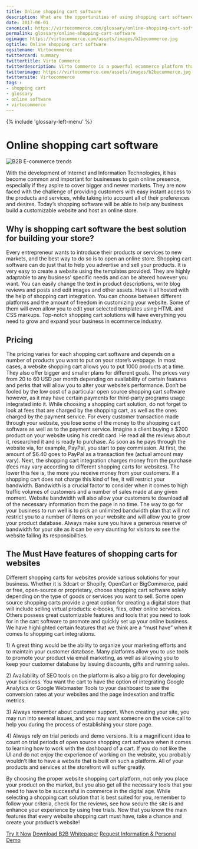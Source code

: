 ```yaml
--- 
title: Online shopping cart software
description: What are the opportunities of using shopping cart software? Learn more in our article.
date: 2017-06-01 
canonical: https://virtocommerce.com/glossary/online-shopping-cart-software
permalink: glossary/online-shopping-cart-software
ogimage: https://virtocommerce.com/assets/images/b2becommerce.jpg
ogtitle: Online shopping cart software
ogsitename: Virtocommerce
twittercard: summary
twittertitle: Virto Commerce
twitterdescription: Virto Commerce is a powerful ecommerce platform that includes everything you need to create an online store and sell online. Try it free with Free Community License
twitterimage: https://virtocommerce.com/assets/images/b2becommerce.jpg
twittersite: Virtocommerce
tags : 
- shopping cart
- glossary
- online software
- virtocommerce 
---
```

<div class="business-features clearfix __responsive">
    {% include 'glossary-left-menu' %}    
    <div class="business-cnt">
        <div class="head __cart">
            <h1 class="title">Online shopping cart software</h1>
        </div>
        <img alt="B2B E-commerce trends" src="assets/images/b2becommerce.jpg"></img>
        <p class="text">
          With the development of Internet and Information Technologies, it has become common and important for businesses to gain online presence, especially if they aspire to cover bigger and newer markets. They are now faced with the challenge of providing customers with easy instant access to the products and services, while taking into account all of their preferences and desires. Today’s shopping software will be able to help any business build a customizable website and host an online store. 
        <h2>
        Why is shopping cart software the best solution for building your store?
        </h2>
        </p>
        <p class="text">
           Every entrepreneur wants to introduce their products or services to new markets, and the best way to do so is to open an online store. Shopping cart software can do just that to help you advertise and sell your products. It is very easy to create a website using the templates provided. They are highly adaptable to any business’ specific needs and can be altered however you want. You can easily change the text in product descriptions, write blog reviews and posts and edit images and other assets. Have it all hosted with the help of shopping cart integration. You can choose between different platforms and the amount of freedom in customizing your website. Some of them will even allow you to edit your selected templates using HTML and CSS markups. Top-notch shopping cart solutions will have everything you need to grow and expand your business in ecommerce industry.  
        </p>
        <h2>
        Pricing
        </h2>
         <p class="text">
           The pricing varies for each shopping cart software and depends on a number of products you want to put on your store’s webpage. In most cases, a website shopping cart allows you to put 1000 products at a time. They also offer bigger and smaller plans for different goals. The prices vary from 20 to 60 USD per month depending on availability of certain features and perks that will allow you to alter your website’s performance. Don’t be fooled by the low cost of a particular open source shopping cart software however, as it may have certain payments for third-party programs usage integrated into it. While choosing a shopping cart solution, do not forget to look at fees that are charged by the shopping cart, as well as the ones charged by the payment service. For every customer transaction made through your website, you lose some of the money to the shopping cart software as well as to the payment service. Imagine a client buying a $200 product on your website using his credit card. He read all the reviews about it, researched it and is ready to purchase. As soon as he pays through the website via, for example, PayPal, you start to pay commission. At first, the amount of $6.40 goes to PayPal as a transaction fee (actual amount may vary). Next, the shopping cart integration charges money from the purchase (fees may vary according to different shopping carts for websites). The lower this fee is, the more you receive money from your customers. If a shopping cart does not charge this kind of fee, it will restrict your bandwidth. Bandwidth is a crucial factor to consider when it comes to high traffic volumes of customers and a number of sales made at any given moment. Website bandwidth will also allow your customers to download all of the necessary information from the page in no time. The way to go for your business to run well is to pick an unlimited bandwidth plan that will not restrict you to a number of items on your website and will allow you to grow your product database. Always make sure you have a generous reserve of bandwidth for your site as it can be very daunting for visitors to see the website failing its responsibilities. 
        </p>
        <h2>
        The Must Have features of shopping carts for websites
        </h2>
        <p class="text">
           Different shopping carts for websites provide various solutions for your business. Whether it is 3dcart or Shopify, OpenCart or BigCommerce, paid or free, open-source or proprietary, choose shopping cart software solely depending on the type of goods or services you want to sell. Some open source shopping carts provide a great option for creating a digital store that will include selling virtual products: e-books, files, other online services. Others possess great customizable features and tools that you need to look for in the cart software to promote and quickly set up your online business. We have highlighted certain features that we think are a “must have” when it comes to shopping cart integrations.
        <p class="text">
1)    A great thing would be the ability to organize your marketing efforts and to maintain your customer database. Many platforms allow you to use tools to promote your product via email marketing, as well as allowing you to keep your customer database by issuing discounts, gifts and running sales. 
        </p>
        <p class="text">
2)    Availability of SEO tools on the platform is also a big pro for developing your business. You want the cart to have the option of integrating Google Analytics or Google Webmaster Tools to your dashboard to see the conversion rates at your websites and the page indexation and traffic metrics. 
        </p>
        <p class="text">
3)    Always remember about customer support. When creating your site, you may run into several issues, and you may want someone on the voice call to help you during the process of establishing your store page. 
        </p>
        <p class="text">
4)    Always rely on trial periods and demo versions. It is a magnificent idea to count on trial periods of open source shopping cart software when it comes to learning how to work with the dashboard of a cart. If you do not like the UI and do not enjoy the experience of working on the website, you probably wouldn’t like to have a website that is built on such a platform. All of your products and services at the storefront will suffer greatly. 
        </p>
        <p class="text">
By choosing the proper website shopping cart platform, not only you place your product on the market, but you also get all the necessary tools that you need to have to be successful in commerce in the digital age. While selecting a shopping cart solution that is best suited for you, remember to follow your criteria, check for the reviews, see how secure the site is and enhance your experience by using free trials. Now that you know the main features that every website shopping cart must have, take a chance and create your product’s website! 
        </p>
        <div class="buttons">
			<a class="button fill" href="/try-now">Try It Now</a>
            <a class="button fill" href="/download-b2b-whitepaper">Download B2B Whitepaper</a>
			<a class="button fill" href="/contact-us">Request Information & Personal Demo</a>
		</div>
    </div>
</div>
